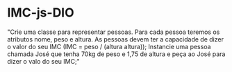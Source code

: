 # IMC-js-DIO
"Crie uma classe para representar pessoas. Para cada pessoa teremos os atributos nome, peso e altura. As pessoas devem ter a capacidade de dizer o valor do seu IMC (IMC = peso / (altura altura)); Instancie uma pessoa chamada José que tenha 70kg de peso e 1,75 de altura e peça ao José para dizer o valo do seu IMC;"
